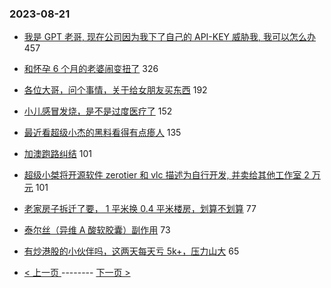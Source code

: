 ### 2023-08-21 
- [我是 GPT 老哥, 现在公司因为我下了自己的 API-KEY 威胁我, 我可以怎么办](https://www.v2ex.com/t/966984) 457
- [和怀孕 6 个月的老婆闹变扭了](https://www.v2ex.com/t/966960) 326
- [各位大哥，问个事情，关于给女朋友买东西](https://www.v2ex.com/t/967009) 192
- [小儿感冒发烧，是不是过度医疗了](https://www.v2ex.com/t/966901) 152
- [最近看超级小杰的黑料看得有点瘆人](https://www.v2ex.com/t/966982) 135
- [加澳跑路纠结](https://www.v2ex.com/t/966916) 101
- [超级小桀将开源软件 zerotier 和 vlc 描述为自行开发, 并卖给其他工作室 2 万元](https://www.v2ex.com/t/966958) 101
- [老家房子拆迁了要， 1 平米换 0.4 平米楼房，划算不划算](https://www.v2ex.com/t/967020) 77
- [泰尔丝（异维 A 酸软胶囊）副作用](https://www.v2ex.com/t/966947) 73
- [有炒港股的小伙伴吗，这两天每天亏 5k+，压力山大](https://www.v2ex.com/t/967091) 65 

- [ < 上一页 ](https://github.com/able8/v2ex-hot-record/blob/master/2023-08-20.md) -------- [ 下一页 > ](https://github.com/able8/v2ex-hot-record/blob/master/2023-08-22.md)